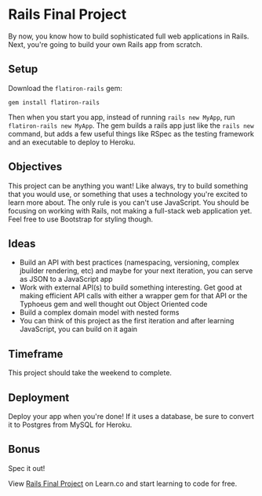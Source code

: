 # Rails Final Project

By now, you know how to build sophisticated full web applications in Rails. Next, you're going to build your own Rails app from scratch.

## Setup

Download the `flatiron-rails` gem:

`gem install flatiron-rails`

Then when you start you app, instead of running `rails new MyApp`, run `flatiron-rails new MyApp`. The gem builds a rails app just like the `rails new` command, but adds a few useful things like RSpec as the testing framework and an executable to deploy to Heroku.

## Objectives

This project can be anything you want! Like always, try to build something that you would use, or something that uses a technology you're excited to learn more about. The only rule is you can't use JavaScript. You should be focusing on working with Rails, not making a full-stack web application yet. Feel free to use Bootstrap for styling though.

## Ideas

* Build an API with best practices (namespacing, versioning, complex jbuilder rendering, etc) and maybe for your next iteration, you can serve as JSON to a JavaScript app
* Work with external API(s) to build something interesting. Get good at making efficient API calls with either a wrapper gem for that API or the Typhoeus gem and well thought out Object Oriented code
* Build a complex domain model with nested forms
* You can think of this project as the first iteration and after learning JavaScript, you can build on it again

## Timeframe

This project should take the weekend to complete. 

## Deployment

Deploy your app when you're done! If it uses a database, be sure to convert it to Postgres from MySQL for Heroku.

## Bonus

Spec it out!

<p data-visibility='hidden'>View <a href='https://learn.co/lessons/rails-final-project' title='Rails Final Project'>Rails Final Project</a> on Learn.co and start learning to code for free.</p>
